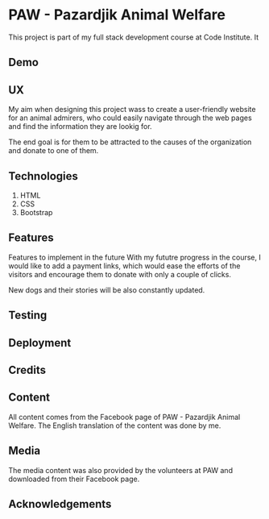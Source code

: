 # PAW - Pazardjik Animal Welfare
This project is part of my full stack development course at Code Institute. It

## Demo
## UX
My aim when designing this project wass to create a user-friendly website for an animal admirers, who could easily navigate through the web pages and find the information they are lookig for.

The end goal is for them to be attracted to the causes of the organization and donate to one of them.

## Technologies
1. HTML
2. CSS
3. Bootstrap

## Features
Features to implement in the future
With my fututre progress in the course, I would like to add a payment links, which would ease the efforts of the visitors and encourage them to donate with only a couple of clicks.

New dogs and their stories will be also constantly updated.

## Testing
## Deployment
## Credits

## Content
All content comes from the Facebook page of PAW - Pazardjik Animal Welfare. The English translation of the content was done by me.

## Media
The media content was also provided by the volunteers at PAW and downloaded from their Facebook page.

## Acknowledgements